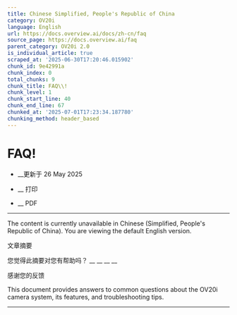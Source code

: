 ```yaml
---
title: Chinese Simplified, People's Republic of China
category: OV20i
language: English
url: https://docs.overview.ai/docs/zh-cn/faq
source_page: https://docs.overview.ai/faq
parent_category: OV20i 2.0
is_individual_article: true
scraped_at: '2025-06-30T17:20:46.015902'
chunk_id: 9e42991a
chunk_index: 0
total_chunks: 9
chunk_title: FAQ\\!
chunk_level: 1
chunk_start_line: 40
chunk_end_line: 67
chunked_at: '2025-07-01T17:23:34.187780'
chunking_method: header_based
---
```


# FAQ\!

  * __更新于 26 May 2025



  *  __ 打印

  * __ PDF




* * *

The content is currently unavailable in Chinese \(Simplified, People's Republic of China\). You are viewing the default English version.

文章摘要

您觉得此摘要对您有帮助吗？  __ __ __ __

感谢您的反馈

This document provides answers to common questions about the OV20i camera system, its features, and troubleshooting tips.

* * *
